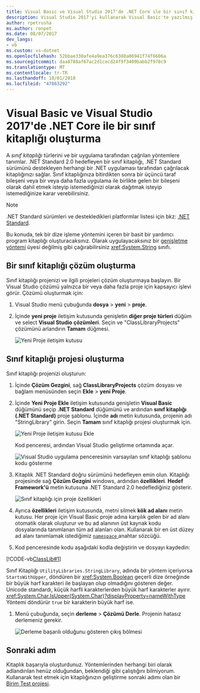 ```yaml
---
title: Visual Basic ve Visual Studio 2017'de .NET Core ile bir sınıf kitaplığı oluşturma
description: Visual Studio 2017'yi kullanarak Visual Basic'te yazılmış bir sınıf kitaplığı derleme hakkında bilgi edinin
author: rpetrusha
ms.author: ronpet
ms.date: 08/07/2017
dev_langs:
- vb
ms.custom: vs-dotnet
ms.openlocfilehash: 52bbae330afe4a9ea376c6388a06941f74f6606a
ms.sourcegitcommit: daa8788af67ac2d1cecd24f9f3409babb2f978c9
ms.translationtype: MT
ms.contentlocale: tr-TR
ms.lasthandoff: 10/01/2018
ms.locfileid: "47863292"
---
```

# <a name="building-a-class-library-with-visual-basic-and-net-core-in-visual-studio-2017"></a>Visual Basic ve Visual Studio 2017'de .NET Core ile bir sınıf kitaplığı oluşturma

A *sınıf kitaplığı* türlerini ve bir uygulama tarafından çağrılan yöntemlere tanımlar. .NET Standard 2.0 hedefleyen bir sınıf kitaplığı, .NET Standard sürümünü destekleyen herhangi bir .NET uygulaması tarafından çağrılacak kitaplığınızı sağlar. Sınıf kitaplığınıza bitirdikten sonra bir üçüncü taraf bileşeni veya bir veya daha fazla uygulama ile birlikte gelen bir bileşeni olarak dahil etmek isteyip istemediğinizi olarak dağıtmak isteyip istemediğinize karar verebilirsiniz.

> [!NOTE]
> .NET Standard sürümleri ve destekledikleri platformlar listesi için bkz: [.NET Standard](../../standard/net-standard.md).

Bu konuda, tek bir dize işleme yöntemini içeren bir basit bir yardımcı program kitaplığı oluşturacaksınız. Olarak uygulayacaksınız bir [genişletme yöntemi](../../visual-basic/programming-guide/language-features/procedures/extension-methods.md) üyesi değilmiş gibi çağırabilirsiniz <xref:System.String> sınıfı.

## <a name="creating-a-class-library-solution"></a>Bir sınıf kitaplığı çözüm oluşturma

Sınıf kitaplığı projenizi ve ilgili projeleri çözüm oluşturmaya başlayın. Bir Visual Studio çözümü yalnızca bir veya daha fazla proje için kapsayıcı işlevi görür. Çözümü oluşturmak için:

1. Visual Studio menü çubuğunda **dosya** > **yeni** > **proje**.

1. İçinde **yeni proje** iletişim kutusunda genişletin **diğer proje türleri** düğüm ve select **Visual Studio çözümleri**. Seçin ve "ClassLibraryProjects" çözümünü arlandırın **Tamam** düğmesi.

   ![Yeni Proje iletişim kutusu](./media/library-with-visual-studio/newproject.png)

## <a name="creating-the-class-library-project"></a>Sınıf kitaplığı projesi oluşturma

Sınıf kitaplığı projenizi oluşturun:

1. İçinde **Çözüm Gezgini**, sağ **ClassLibraryProjects** çözüm dosyası ve bağlam menüsünden seçin **Ekle** > **yeni Proje**.

1. İçinde **Yeni Proje Ekle** iletişim kutusunda genişletin **Visual Basic** düğümünü seçip **.NET Standard** düğümünü ve ardından **sınıf kitaplığı (.NET Standard)**  proje şablonu. İçinde **adı** metin kutusunda, projenin adı "StringLibrary" girin. Seçin **Tamam** sınıf kitaplığı projesi oluşturmak için.

   ![Yeni Proje iletişim kutusu Ekle](./media/vb-library-with-visual-studio/libproject.png)

   Kod penceresi, ardından Visual Studio geliştirme ortamında açar. 
 
   ![Visual Studio uygulama penceresinin varsayılan sınıf kitaplığı şablonu kodu gösterme](./media/vb-library-with-visual-studio/stringlibrary.png)

1. Kitaplık .NET Standard doğru sürümünü hedefleyen emin olun. Kitaplığı projesinde sağ **Çözüm Gezgini** windows, ardından **özellikleri**. **Hedef Framework'ü** metin kutusuna .NET Standard 2.0 hedeflediğiniz gösterir.

   ![Sınıf kitaplığı için proje özellikleri](./media/library-with-visual-studio/properties.png)

1. Ayrıca **özellikleri** iletişim kutusunda, metni silmek **kök ad alanı** metin kutusu. Her proje için Visual Basic proje adına karşılık gelen bir ad alanı otomatik olarak oluşturur ve bu ad alanının üst kaynak kodu dosyalarında tanımlanan tüm ad alanları olan. Kullanarak bir en üst düzey ad alanı tanımlamak istediğimiz [ `namespace` ](../../visual-basic/language-reference/statements/namespace-statement.md) anahtar sözcüğü.
  
1. Kod penceresinde kodu aşağıdaki kodla değiştirin ve dosyayı kaydedin:

  [!CODE-vb[ClassLib#1](../../../samples/snippets/core/tutorials/vb-library-with-visual-studio/stringlibrary.vb)]

   Sınıf Kitaplığı `UtilityLibraries.StringLibrary`, adında bir yöntem içeriyorsa `StartsWithUpper`, döndüren bir <xref:System.Boolean> geçerli dize örneğinde bir büyük harf karakteri ile başlayan olup olmadığını gösteren değer. Unicode standardı, küçük harfli karakterlerden büyük harf karakterler ayırır. <xref:System.Char.IsUpper(System.Char)?displayProperty=nameWithType> Yöntemi döndürür `true` bir karakterin büyük harf ise.

1. Menü çubuğunda, seçin **derleme** > **Çözümü Derle**. Projenin hatasız derlemeniz gerekir.

   ![Derleme başarılı olduğunu gösteren çıkış bölmesi](./media/library-with-visual-studio/buildsucceeds.png)



## <a name="next-step"></a>Sonraki adım

Kitaplık başarıyla oluşturdunuz. Yöntemlerinden herhangi biri olarak adlandırılan henüz olduğundan, beklendiği gibi çalıştığını bilmiyorum. Kullanarak test etmek için kitaplığınızın geliştirme sonraki adımı olan bir [Birim Test projesi](testing-library-with-visual-studio.md).
